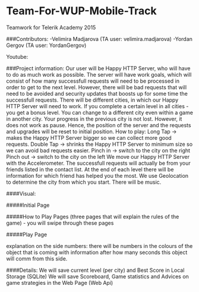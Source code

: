# Team-For-WUP-Mobile-Track
Teamwork for Telerik Academy 2015


###Contributors:
	-Velimira Madjarova (TA user: velimira.madjarova)
	-Yordan Gergov (TA user: YordanGergov)

Youtube: 

###Project information:
Our user will be Happy HTTP Server, who will have to do as much work as possible. 
The server will have work goals, which will consist of how many successfull requests will need to be processed in order to get to the next level.
However, there will be bad requests that will need to be avoided and security updates that boosts up for some time the successfull requests.
There will be different cities, in which our Happy HTTP Server will need to work. If you complete a certain level in all cities - you get a bonus level.
You can change to a different city even within a game in another city. Your progress in the previous city is not lost. However, it does not work as pause. Hence, the position of the server and the requests and upgrades will be reset to initial position.
How to play:
Long Tap -> makes the Happy HTTP Server bigger so we can collect more good requests.
Double Tap -> shrinks the Happy HTTP Server to minimum size so we can avoid bad requests easier.
Pinch in -> switch to the city on the right
Pinch out -> switch to the city on the left
We move our Happy HTTP Server with the Accelerometer.
The successfull requests will actually be from your friends listed in the contact list. At the end of each level there will be information for which friend has helped you the most.
We use Geolocation to determine the city from which you start.
There will be music.

####Visual:

#####Initial Page


#####How to Play Pages 
(three pages that will explain the rules of the game) - you will swipe through these pages

#####Play Page

explanation on the side numbers: there will be numbers in the colours of the object that is coming with information after how many seconds this object will comm from this side.


####Details:
We will save current level (per city) and Best Score in Local Storage (SQLite)
We will save Scoreboard, Game statistics and Advices on game strategies in the Web Page (Web Api)
